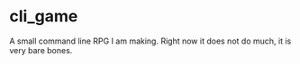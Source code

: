 # cli_game
A small command line RPG I am making.
Right now it does not do much, it is very bare bones.
